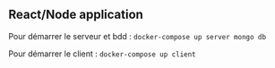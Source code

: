 ## React/Node application

Pour démarrer le serveur et bdd : 
`docker-compose up server mongo db`

Pour démarrer le client : 
`docker-compose up client`
